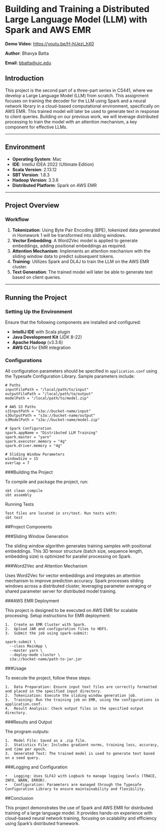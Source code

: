 
# Building and Training a Distributed Large Language Model (LLM) with Spark and AWS EMR

**Demo Video**: https://youtu.be/H-hUezj_hX0

**Author**: Bhavya Batta

**Email**: bbatta@uic.edu



## Introduction

This project is the second part of a three-part series in CS441, where we develop a Large Language Model (LLM) from scratch. This assignment focuses on training the decoder for the LLM using Spark and a neural network library in a cloud-based computational environment, specifically on AWS EMR. This trained model will later be used to generate text in response to client queries. Building on our previous work, we will leverage distributed processing to train the model with an attention mechanism, a key component for effective LLMs.

---

## Environment

- **Operating System**: Mac
- **IDE**: IntelliJ IDEA 2022 (Ultimate Edition)
- **Scala Version**: 2.13.12
- **SBT Version**: 1.8.3
- **Hadoop Version**: 3.3.6
- **Distributed Platform**: Spark on AWS EMR

---

## Project Overview

### Workflow

1. **Tokenization**: Using Byte Pair Encoding (BPE), tokenized data generated in Homework 1 will be transformed into sliding windows.
2. **Vector Embedding**: A Word2Vec model is applied to generate embeddings, adding positional embeddings as required.
3. **Attention Mechanism**: Implements an attention mechanism with the sliding window data to predict subsequent tokens.
4. **Training**: Utilizes Spark and DL4J to train the LLM on the AWS EMR cluster.
5. **Text Generation**: The trained model will later be able to generate text based on client queries.

---

## Running the Project

### Setting Up the Environment

Ensure that the following components are installed and configured:

- **IntelliJ IDE** with Scala plugin
- **Java Development Kit** (JDK 8-22)
- **Apache Hadoop** (v3.3.6)
- **AWS CLI** for EMR integration

### Configurations

All configuration parameters should be specified in `application.conf` using the Typesafe Configuration Library. Sample parameters include:

```hocon
# Paths
inputFilePath = "/local/path/to/input"
outputFilePath = "/local/path/to/output"
modelPath = "/local/path/to/model.zip"

# AWS S3 Paths
s3InputPath = "s3a://bucket-name/input"
s3OutputPath = "s3a://bucket-name/output"
s3ModelPath = "s3a://bucket-name/model.zip"

# Spark Configuration
spark.appName = "Distributed LLM Training"
spark.master = "yarn"
spark.executor.memory = "4g"
spark.driver.memory = "4g"

# Sliding Window Parameters
windowSize = 15
overlap = 7
```

###Building the Project

To compile and package the project, run:
```
sbt clean compile
sbt assembly
```
Running Tests
```
Test files are located in src/test. Run tests with:
sbt test
```
##Project Components

###Sliding Window Generation

The sliding window algorithm generates training samples with positional embeddings. This 3D tensor structure (batch size, sequence length, embedding size) is optimized for parallel processing on Spark.

###Word2Vec and Attention Mechanism

Uses Word2Vec for vector embeddings and integrates an attention mechanism to improve prediction accuracy. Spark processes sliding windows across a distributed cluster, leveraging parameter averaging or shared parameter server for distributed model training.

###AWS EMR Deployment

This project is designed to be executed on AWS EMR for scalable processing. Setup instructions for EMR deployment:

	1.	Create an EMR Cluster with Spark.
	2.	Upload JAR and configuration files to HDFS.
	3.	Submit the job using spark-submit:
```
spark-submit \
  --class MainApp \
  --master yarn \
  --deploy-mode cluster \
  s3a://bucket-name/path-to-jar.jar
```
###Usage

To execute the project, follow these steps:

	1.	Data Preparation: Ensure input text files are correctly formatted and placed in the specified input directory.
	2.	Tokenization: Execute the sliding window generation job.
	3.	Training: Run the training job on EMR, using the configurations in application.conf.
	4.	Result Analysis: Check output files in the specified output directory.

###Results and Output

The program outputs:

	1.	Model File: Saved as a .zip file.
	2.	Statistics File: Includes gradient norms, training loss, accuracy, and time per epoch.
	3.	Generated Text: The trained model is used to generate text based on a seed query.

###Logging and Configuration

	•	Logging: Uses SLF4J with Logback to manage logging levels (TRACE, INFO, WARN, ERROR).
	•	Configuration: Parameters are managed through the Typesafe Configuration Library to ensure maintainability and flexibility.


##Conclusion

This project demonstrates the use of Spark and AWS EMR for distributed training of a large language model. It provides hands-on experience with cloud-based neural network training, focusing on scalability and efficiency using Spark’s distributed framework.
